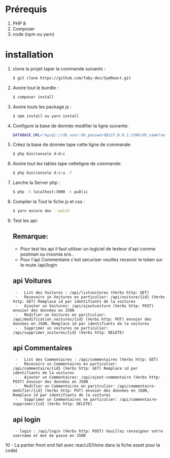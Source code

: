 # Prérequis
1. PHP 8
2. Composer
3. node (npm ou yarn)
# installation
1. clone la projet  taper la commande suivants :
    ```bash
    $ git clone https://github.com/faby-dev/SymReact.git
    ```

2. Avoire tout le bundle :
    ```bash
    $ composer install
    ```

3. Avoire touts les package js :
    ```bash
    $ npm install ou yarn install
    ```
4. Configure la base de donnée modifier la ligne suivante:
    ```bash
    DATABASE_URL="mysql://db_user:db_password@127.0.0.1:3306/db_name?serverVersion=5.7"
    ```
5. Créez la base de donnée tape cette ligne de commande:
    ```bash
    $ php bin/console d:d:c
    ```
6. Avoire tout les tables tape cetteligne de commande:
    ```bash
    $ php bin/console d:s:u -f
    ```
7. Lanche la Server php : 
    ```bash
    $ php -S localhost:3000 -t public
    ```
8. Compiler la Tout le fiche js et css : 
    ```bash
    $ yarn encore dev --watch
    ```
9. Test les api:
    ## Remarque:
    - Pour test les api il faut utiliser un logiciel de testeur d'api comme postman ou insomia sns..
    - Pour l'api Commentaire c'est securiser veuillez recevoir le token sur le route /api/login

    ## api Voitures
        -   List des Voitures : /api/listvoitures (Verbs http: GET)
        -   Recevoirs un Voitures en particulier: /api/voiture/{id} (Verbs http: GET) Remplace id par identifiants de la voitures
        -   Ajouter un Voitures: /api/ajoutvoiture (Verbs http: POST) envoier des données en JSON
        -   Modifier un Voitures en paritculier: /api/modification_voitures/{id} (Verbs http: PUT) envoier des données en JSON, Remplace id par identifiants de la voitures
        -   Supprimer un voitures ne particulier: /api/supprimer_voitures/{id} (Verbs http: DELETE)
    
    ## api Commentaires
        -   List des Commentaires : /api/commentaires (Verbs http: GET)
        -   Recevoirs un Commentaires en particulier: /api/commentaire/{id} (Verbs http: GET) Remplace id par identifiants de la voitures
        -   Ajouter un Commentaires: /api/ajout-commentaire (Verbs http: POST) envoier des données en JSON
        -   Modifier un Commentaires en paritculier: /api/commentaire-modifier/{id} (Verbs http: PUT) envoier des données en JSON, Remplace id par identifiants de la voitures
        -   Supprimer un Commentaires ne particulier: /api/commentaire-supprimer/{id} (Verbs http: DELETE) 

    ## api login
        - login : /api/login (Verbs http: POST) Veuillez renseigner votre username et mot de passe en JSON

10 - La partier front end fait avec reactJS(Voire dans la fiche asset pour la code)
